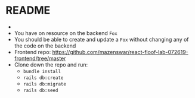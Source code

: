 # README
- 
- You have on resource on the backend `Fox`
- You should be able to create and update a `Fox` without changing any of the code on the backend
- Frontend repo: https://github.com/mazenswar/react-floof-lab-072619-frontend/tree/master
- Clone down the repo and run:
   - `bundle install`
   - `rails db:create`
   - `rails db:migrate`
   - `rails db:seed`
